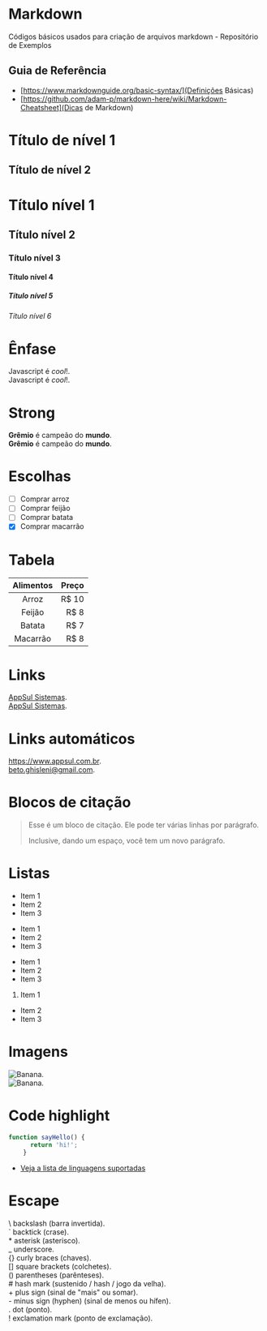 # Markdown

Códigos básicos usados para criação de arquivos markdown - Repositório de Exemplos

## Guia de Referência

 - [https://www.markdownguide.org/basic-syntax/](Definições Básicas)
 - [https://github.com/adam-p/markdown-here/wiki/Markdown-Cheatsheet](Dicas de Markdown)
 
Título de nível 1
==================
  
Título de nível 2
------------------

# Título nível 1
## Título nível 2
### Título nível 3
#### Título nível 4
##### Título nível 5
###### Título nível 6

Ênfase 
======

Javascript é _cool_!.  
Javascript é *cool*!.

Strong
======

**Grêmio** é campeão do **mundo**.  
__Grêmio__ é campeão do __mundo__.

Escolhas
========

- [ ] Comprar arroz
- [ ] Comprar feijão
- [ ] Comprar batata
- [x] Comprar macarrão

Tabela
======

Alimentos | Preço
:-------: | ------:
Arroz     | R$ 10
Feijão    | R$ 8
Batata    | R$ 7
Macarrão  | R$ 8

Links 
=====

[AppSul Sistemas](https://appsul.com).  
[AppSul Sistemas](https://appsul.com "Clique e acesse agora!").

Links automáticos
=================

<https://www.appsul.com.br>.  
<beto.ghisleni@gmail.com>.

Blocos de citação 
=================

> Esse é um bloco de citação.
> Ele pode ter várias linhas por parágrafo.
>
> Inclusive, dando um espaço, você tem um novo parágrafo.

Listas
======

* Item 1
* Item 2
* Item 3
  
+ Item 1
+ Item 2
+ Item 3
  
- Item 1
- Item 2
- Item 3

1. Item 1
* Item 2
* Item 3

Imagens 
=======

![Banana](http://cdn.osxdaily.com/wp-content/uploads/2013/07/dancing-banana.gif).  
![Banana](http://cdn.osxdaily.com/wp-content/uploads/2013/07/dancing-banana.gif "Olha a banana dançando!").


Code highlight
==============

```js
function sayHello() {
      return 'hi!';
    }
```

 - [Veja a lista de linguagens suportadas](http://www.rubycoloredglasses.com/2013/04/languages-supported-by-github-flavored-markdown/)

Escape
======

\\  backslash (barra invertida).  
\`  backtick (crase).  
\*  asterisk (asterisco).  
\_  underscore.  
\{} curly braces (chaves).  
\[] square brackets (colchetes).  
\() parentheses (parênteses).  
\#  hash mark (sustenido / hash / jogo da velha).  
\+  plus sign (sinal de "mais" ou somar).  
\-  minus sign (hyphen) (sinal de menos ou hífen).  
\.  dot (ponto).  
\!  exclamation mark (ponto de exclamação).  
